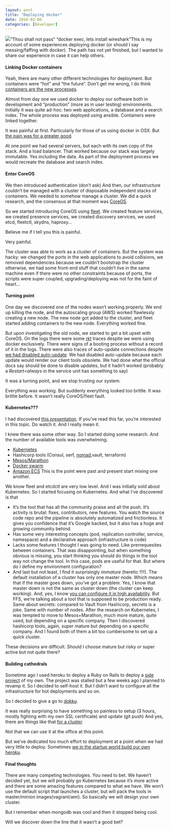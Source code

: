 ```yaml
---
layout: post
title: "Deploying docker"
date: 2016-02-06
categories: [Developer]
---
```


![](/img/1*iZmlaEIAEtXIzM75chqMlg.jpeg)“Thou shall not pass” “docker exec, lets install wireshark”This is my account of some experiences deploying docker (or should I say messing/faffing with docker). The path has not yet finished, but I wanted to share our experience in case it can help others.

#### Linking Docker containers

Yeah, there are many other different technologies for deployment. But containers were “hot” and “the future”. Don’t get me wrong, I do think [containers are the new processes](https://medium.com/@HasuraHQ/for-app-developers-an-introduction-to-kubernetes-and-containers-9e104336356d).

Almost from day one we used docker to deploy our software both in development and “production” (more as in user testing) environments. Initially it was quite ad-hoc: two web applications, a database and a search index. The whole process was deployed using ansible. Containers were linked together.

It was painful at first. Particularly for those of us using docker in OSX. But [the pain was for a greater good](http://12factor.net/dev-prod-parity).

At one point we had several servers, but each with its own copy of the stack. And a load balancer. That worked because our stack was largely immutable. Yes including the data. As part of the deployment process we would recreate the database and search index.

#### Enter CoreOS

We then introduced authentication (don’t ask) And then, our infrastructure couldn’t be managed with a cluster of disposable independent stacks of containers. We needed to somehow manage a cluster. We did a quick research, and the consensus at that moment was [CoreOS](https://coreos.com/).

So we started introducing CoreOS using [fleet](https://coreos.com/fleet/docs/latest/launching-containers-fleet.html). We created feature services, we created presence services, we created discovery services, we used etcd, fleetctl, skydns, haproxy…

Believe me if I tell you this is painful.

Very painful.

The cluster was able to work as a cluster of containers. But the system was hacky: we changed the ports in the web applications to avoid collisions, we removed dependencies because we couldn’t bootstrap the cluster otherwise, we had some front-end stuff that couldn’t live in the same machine even if there were no other constraints because of ports, the scripts were super coupled, upgrading/deploying was not for the faint of heart…

#### Turning point

One day we discovered one of the nodes wasn’t working properly. We end up killing the node, and the autoscaling group (AWS) worked flawlessly creating a new node. The new node got added to the cluster, and fleet started adding containers to the new node. Everything worked fine.

But upon investigating the old node, we started to get a bit upset with CoreOS. On the logs there were some [rkt](https://github.com/coreos/rkt/) traces despite we were using docker exclusively. There were signs of a booting process without a record of it in the logs. There were also traces of auto-update connections despite [we had disabled auto-update](https://coreos.com/os/docs/latest/update-strategies.html). We had disabled auto-update because each update would render our client tools obsolete. We had done what the official docs say should be done to disable updates, but it hadn’t worked (probably a _Restart=always_ in the service unit has something to say)

It was a turning point, and we stop trusting our system.

Everything was working. But suddenly everything looked too brittle. It was brittle before. It wasn’t really CoreOS/fleet fault.

#### Kubernetes???

I had discovered [this presentation](https://www.oreilly.com/events/velocity/devops-web-performance-2015/sessions/41818/new-ways-to-deploy-and-manage-applications-at-scale). If you’ve read this far, you’re interested in this topic. Do watch it. And I really mean it.

I knew there was some other way. So I started doing some research. And the number of available tools was overwhelming.

- [Kubernetes](http://kubernetes.io/)
- Hashicorp tools (Consul, serf, [nomad](https://www.nomadproject.io/intro/vs/index.html),vault, terraform)
- [Mesos/Marathon](https://mesosphere.github.io/marathon/)
- [Docker swarm](https://docs.docker.com/swarm/)
- [Amazon ECS](https://aws.amazon.com/ecs/details/)
  This is the point were past and present start mixing one another.

We know fleet and etcdctl are very low level. And I was initially sold about Kubernetes. So I started focusing on Kubernetes. And what I’ve discovered is that

- It’s the tool that has all the community praise and all the push. It’s activity is brutal: fixes, contributors, new features. You watch the source code repo and the pipeline is absolutely automatized and frictionless. It gives you confidence that it’s Google backed, but it also has a huge and growing community behind.
- Has some very interesting concepts (pod, replication controller, service, namespace) and a declarative approach (infrastructure is code)
- Lacks some features I thought I was going to need. Like prerrequesites between containers. That was disappointing, but when something obvious is missing, you start thinking you should do things in the tool way not change the tool. In this case, pods are useful for that. But where do I define my environment configuration?
- And last but not least, I find it surprisingly _immature_ (heretic !!!!). The default installation of a cluster has only one master node. Which means that if the master goes down, you’ve got a problem. Yes, I know that master down is not the same as cluster down (the cluster can keep working). And, yes, I know [you can configure it in high availability](http://kubernetes.io/v1.1/docs/admin/high-availability.html). But FFS, we’re talking about a tool that is supposed to be production ready. Same about secrets: compared to Vault from Hashicorp, secrets is a joke. Same with number of nodes.
  After the research on Kubernetes, I was tempted to move to Mesos+Marathon, much more mature, quite used, but depending on a specific company. Then I discovered hashicorp tools, again, super mature but depending on a specific company. And I found both of them a bit too cumbersome to set up a quick cluster.

These decisions are difficult. Should I choose mature but risky or super active but not quite there?

#### Building cathedrals

Sometime ago I used heroku to deploy a Ruby on Rails to deploy a [side project](https://www.whendoigo.co.uk/) of my own. The project was stalled but a few weeks ago I planned to revamp it. So I decided to self-host it. But I didn’t want to configure all the infrastructure for hot deployments and so on.

So I decided to give a go to [dokku](http://dokku.viewdocs.io/dokku/).

It was really surprising to have something so painless to setup (3 hours, mostly fighting with my own SSL certificate) and update (git push) And yes, there are things like that [for a cluster](http://deis.io/get-deis/).

Not that we can use it at the office at this point.

But we’ve dedicated too much effort to deployment at a point when we had very little to deploy. Sometimes [we in the startup world build our own heroku](https://medium.com/@gonfva/devops-is-so-2010-f9425d06261f#.4h672thsh).

#### Final thoughts

There are many competing technologies. You need to bet. We haven’t decided yet, but we will probably go Kubernetes because it’s more active and there are some amazing features compared to what we have. We won’t use the default script that launches a cluster, but will pack the tools in master/minion images(vagrant/ami). So basically we will design your own cluster.

But I remember when mongodb was cool and then it stopped being cool.

Will we discover down the line that it wasn’t a good bet?
